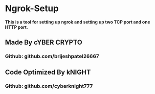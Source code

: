 # Ngrok-Setup
<b> This is a tool for setting up ngrok and setting up two TCP port and one HTTP port.</b>

## Made By cYBER CRYPTO
### Github: github.com/brijeshpatel26667
## Code Optimized By kNIGHT
### Github: github.com/cyberknight777 

